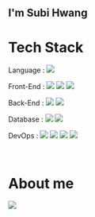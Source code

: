 ## I'm Subi Hwang 

# Tech Stack
Language : <a href="https://github.com/subihawng/subihwang/edit/main" target="_blank"><img src="https://img.shields.io/badge/Java-white?style=flat-square&logo=Java&logoColor=blue"/></a>
 
Front-End : <a href="https://github.com/subihawng/subihwang/edit/main" target="_blank"><img src="https://img.shields.io/badge/swift-white?style=flat-square&logo=swift&logoColor=#F05138"/></a>
<a href="https://github.com/subihawng/subihwang/edit/main" target="_blank"><img src="https://img.shields.io/badge/React-white?style=flat-square&logo=React&logoColor=61DAFB"/></a>
<a href="https://github.com/subihawng/subihwang/edit/main" target="_blank"><img src="https://img.shields.io/badge/Vue.js-white?style=flat-square&logo=Vue.js&logoColor=4FC08D"/></a>

Back-End : <a href="https://github.com/subihawng/subihwang/edit/main" target="_blank"><img src="https://img.shields.io/badge/Springboot-white?style=flat-square&logo=Springboot&logoColor=#6DB33F"/></a>
<a href="https://github.com/subihawng/subihwang/edit/main" target="_blank"><img src="https://img.shields.io/badge/Spring-white?style=flat-square&logo=Spring&logoColor=#6DB33F"/></a>

Database : <a href="https://github.com/subihawng/subihwang/edit/main" target="_blank"><img src="https://img.shields.io/badge/MySQL-white?style=flat-square&logo=MySQL&logoColor=#4479A1"/></a>
<a href="https://github.com/subihawng/subihwang/edit/main" target="_blank"><img src="https://img.shields.io/badge/MyBatis-white?style=flat-square&logo=MyBatis&logoColor=black"/></a>

DevOps : <a href="https://github.com/subihawng/subihwang/edit/main" target="_blank"><img src="https://img.shields.io/badge/AWS-white?style=flat-square&logo=amazonaws&logoColor=FF9900"/></a>
<a href="https://github.com/subihawng/subihwang/edit/main" target="_blank"><img src="https://img.shields.io/badge/NCP-white?style=flat-square&logo=Naver&logoColor=03C75A"/></a>
<a href="https://github.com/subihawng/subihwang/edit/main" target="_blank"><img src="https://img.shields.io/badge/GitHub%20Actions-white?style=flat-square&logo=GitHub%20Actions&logoColor=2088FF"/></a>
<a href="https://github.com/subihawng/subihwang/edit/main" target="_blank"><img src="https://img.shields.io/badge/Docker-white?style=flat-square&logo=Docker&logoColor=2496ED"/></a>

</br>

# About me
<a href="https://velog.io/@super-hwang"><img src="https://img.shields.io/badge/Tech%20Blog-11B48A?style=flat-square&logo=Vimeo&logoColor=white&link=https://velog.io/@hyeinisfree"/></a>
